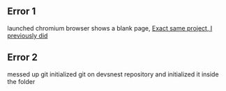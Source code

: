 ## Error 1
 launched chromium browser shows a blank page,
 [Exact same project, I previously did](https://github.com/nuhakhangr8/Job-Scrapper)
 
## Error 2
 messed up git
 initialized git on devsnest repository
 and initialized it inside the folder
